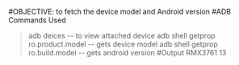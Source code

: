 #OBJECTIVE: to fetch the device model and Android version
#ADB Commands Used
>adb deices -- to view attached device
>adb shell getprop ro.product.model -- gets device model
>adb shell getprop ro.build.model -- gets android version
#Output
> RMX3761
> 13